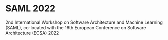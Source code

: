 # SAML 2022

2nd International Workshop on Software Architecture and Machine Learning (SAML), co-located with the 16th European Conference on Software Architecture (ECSA) 2022
